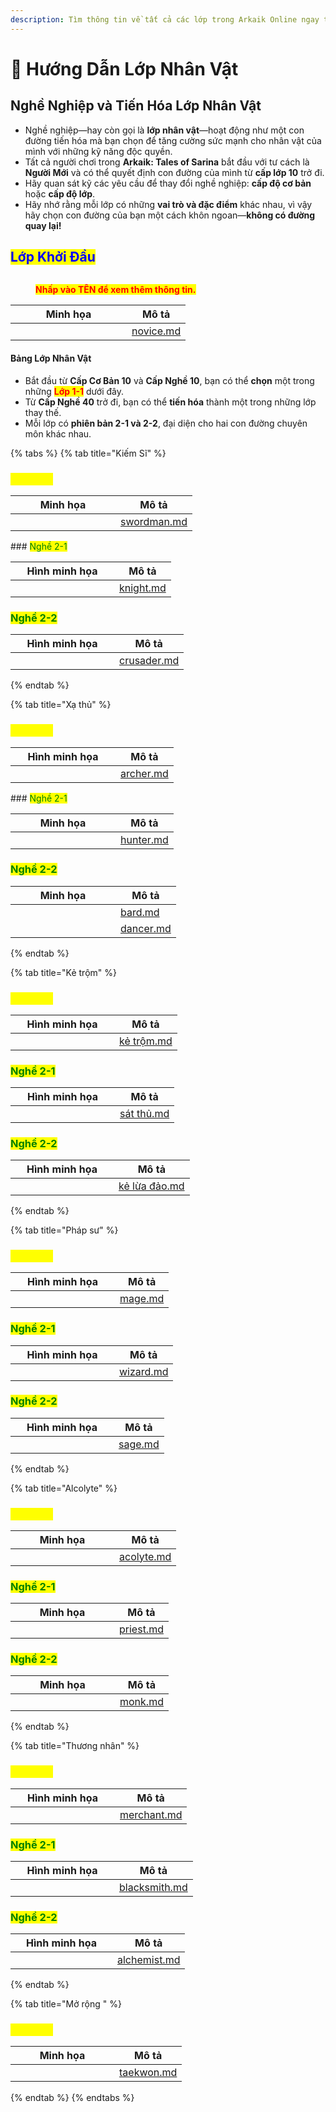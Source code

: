 ```yaml
---
description: Tìm thông tin về tất cả các lớp trong Arkaik Online ngay tại đây!
---
```


# 📗 Hướng Dẫn Lớp Nhân Vật

## **Nghề Nghiệp và Tiến Hóa Lớp Nhân Vật**

* Nghề nghiệp—hay còn gọi là **lớp nhân vật**—hoạt động như một con đường tiến hóa mà bạn chọn để tăng cường sức mạnh cho nhân vật của mình với những kỹ năng độc quyền.
* Tất cả người chơi trong **Arkaik: Tales of Sarina** bắt đầu với tư cách là **Người Mới** và có thể quyết định con đường của mình từ **cấp lớp 10** trở đi.
* Hãy quan sát kỹ các yêu cầu để thay đổi nghề nghiệp: **cấp độ cơ bản** hoặc **cấp độ lớp**.
* Hãy nhớ rằng mỗi lớp có những **vai trò và đặc điểm** khác nhau, vì vậy hãy chọn con đường của bạn một cách khôn ngoan—**không có đường quay lại!**

## <mark style="color:blue;">**Lớp Khởi Đầu**</mark>

<figure><img src="../../.gitbook/assets/0000000.gif" alt=""><figcaption><p><mark style="color:red;"><strong>Nhấp vào TÊN để xem thêm thông tin.</strong></mark></p></figcaption></figure><table><thead><tr><th width="170">Minh họa</th><th data-type="content-ref">Mô tả</th></tr></thead><tbody><tr><td><img src="../../.gitbook/assets/100px-Aprendizessprite (1).png" alt=""></td><td><a href="novice.md">novice.md</a></td></tr></tbody></table>

#### **Bảng Lớp Nhân Vật**

* Bắt đầu từ **Cấp Cơ Bản 10** và **Cấp Nghề 10**, bạn có thể **chọn** một trong những <mark style="color:red;">**Lớp 1-1**</mark> dưới đây.
* Từ **Cấp Nghề 40** trở đi, bạn có thể **tiến hóa** thành một trong những lớp thay thế.
* Mỗi lớp có **phiên bản 2-1 và 2-2**, đại diện cho hai con đường chuyên môn khác nhau.

{% tabs %}
{% tab title="Kiếm Sĩ" %}
### <mark style="color:yellow;">Nghề 1-1</mark>

<table><thead><tr><th width="152">Minh họa</th><th data-type="content-ref">Mô tả</th></tr></thead><tbody><tr><td><img src="../../.gitbook/assets/100px-Espadachinssprite.png" alt="" data-size="original"></td><td><a href="swordman.md">swordman.md</a></td></tr></tbody></table>### <mark style="color:green;">Nghề 2-1</mark>

<table><thead><tr><th width="150">Hình minh họa</th><th data-type="content-ref">Mô tả</th></tr></thead><tbody><tr><td><img src="../../.gitbook/assets/100px-Cavaleirossprite.png" alt=""></td><td><a href="knight.md">knight.md</a></td></tr></tbody></table>

### <mark style="color:green;">Nghề 2-2</mark>

<table><thead><tr><th width="150">Hình minh họa</th><th data-type="content-ref">Mô tả</th></tr></thead><tbody><tr><td><img src="../../.gitbook/assets/100px-Templáriossprite.png" alt=""></td><td><a href="crusader.md">crusader.md</a></td></tr></tbody></table>
{% endtab %}

{% tab title="Xạ thủ" %}
### <mark style="color:yellow;">Nghề 1-1</mark>

<table><thead><tr><th width="152">Hình minh họa</th><th data-type="content-ref">Mô tả</th></tr></thead><tbody><tr><td><img src="../../.gitbook/assets/100px-Arqueirossprite.png" alt=""></td><td><a href="archer.md">archer.md</a></td></tr></tbody></table>### <mark style="color:green;">Nghề 2-1</mark>

<table><thead><tr><th width="152">Minh họa</th><th data-type="content-ref">Mô tả</th></tr></thead><tbody><tr><td><img src="../../.gitbook/assets/100px-Caçadoressprite.png" alt=""></td><td><a href="hunter.md">hunter.md</a></td></tr></tbody></table>

### <mark style="color:green;">Nghề 2-2</mark>

<table><thead><tr><th width="152">Minh họa</th><th data-type="content-ref">Mô tả</th></tr></thead><tbody><tr><td><img src="../../.gitbook/assets/100px-Bardossprite.png" alt=""></td><td><a href="bard.md">bard.md</a></td></tr><tr><td><img src="../../.gitbook/assets/100px-Odaliscassprite.png" alt=""></td><td><a href="dancer.md">dancer.md</a></td></tr></tbody></table>
{% endtab %}

{% tab title="Kẻ trộm" %}
### <mark style="color:yellow;">Nghề 1-1</mark><table><thead><tr><th width="150">Hình minh họa</th><th data-type="content-ref">Mô tả</th></tr></thead><tbody><tr><td><img src="../../.gitbook/assets/100px-Gatunossprite.png" alt=""></td><td><a href="thief.md">kẻ trộm.md</a></td></tr></tbody></table>

### <mark style="color:green;">Nghề 2-1</mark>

<table><thead><tr><th width="151">Hình minh họa</th><th data-type="content-ref">Mô tả</th></tr></thead><tbody><tr><td><img src="../../.gitbook/assets/100px-Mercenáriossprite.png" alt=""></td><td><a href="assasin.md">sát thủ.md</a></td></tr></tbody></table>

### <mark style="color:green;">Nghề 2-2</mark>

<table><thead><tr><th width="149">Hình minh họa</th><th data-type="content-ref">Mô tả</th></tr></thead><tbody><tr><td><img src="../../.gitbook/assets/100px-Arruaceirossprite.png" alt=""></td><td><a href="rogue.md">kẻ lừa đảo.md</a></td></tr></tbody></table>
{% endtab %}

{% tab title="Pháp sư" %}
### <mark style="color:yellow;">Nghề 1-1</mark><table><thead><tr><th width="151">Hình minh họa</th><th data-type="content-ref">Mô tả</th></tr></thead><tbody><tr><td><img src="../../.gitbook/assets/100px-Magossprite.png" alt=""></td><td><a href="mage.md">mage.md</a></td></tr></tbody></table>

### <mark style="color:green;">Nghề 2-1</mark>

<table><thead><tr><th width="150">Hình minh họa</th><th data-type="content-ref">Mô tả</th></tr></thead><tbody><tr><td><img src="../../.gitbook/assets/100px-Bruxossprite.png" alt=""></td><td><a href="wizard.md">wizard.md</a></td></tr></tbody></table>

### <mark style="color:green;">Nghề 2-2</mark>

<table><thead><tr><th width="149">Hình minh họa</th><th data-type="content-ref">Mô tả</th></tr></thead><tbody><tr><td><img src="../../.gitbook/assets/100px-Sábiossprite.png" alt=""></td><td><a href="sage.md">sage.md</a></td></tr></tbody></table>
{% endtab %}

{% tab title="Alcolyte" %}
### <mark style="color:yellow;">Nghề 1-1</mark><table><thead><tr><th width="150">Minh họa</th><th data-type="content-ref">Mô tả</th></tr></thead><tbody><tr><td><img src="../../.gitbook/assets/100px-Noviçossprite.png" alt=""></td><td><a href="acolyte.md">acolyte.md</a></td></tr></tbody></table>

### <mark style="color:green;">Nghề 2-1</mark>

<table><thead><tr><th width="150">Minh họa</th><th data-type="content-ref">Mô tả</th></tr></thead><tbody><tr><td><img src="../../.gitbook/assets/100px-Sacerdotessprite.png" alt=""></td><td><a href="priest.md">priest.md</a></td></tr></tbody></table>

### <mark style="color:green;">Nghề 2-2</mark>

<table><thead><tr><th width="151">Minh họa</th><th data-type="content-ref">Mô tả</th></tr></thead><tbody><tr><td><img src="../../.gitbook/assets/100px-Mongessprite.png" alt=""></td><td><a href="monk.md">monk.md</a></td></tr></tbody></table>
{% endtab %}

{% tab title="Thương nhân" %}
### <mark style="color:yellow;">Nghề 1-1</mark>

<table><thead><tr><th width="151">Hình minh họa</th><th data-type="content-ref">Mô tả</th></tr></thead><tbody><tr><td><img src="../../.gitbook/assets/100px-Mercadoressprite.png" alt=""></td><td><a href="merchant.md">merchant.md</a></td></tr></tbody></table>

### <mark style="color:green;">Nghề 2-1</mark>

<table><thead><tr><th width="150">Hình minh họa</th><th data-type="content-ref">Mô tả</th></tr></thead><tbody><tr><td><img src="../../.gitbook/assets/100px-Ferreirossprite.png" alt=""></td><td><a href="blacksmith.md">blacksmith.md</a></td></tr></tbody></table>

### <mark style="color:green;">Nghề 2-2</mark>

<table><thead><tr><th width="147">Hình minh họa</th><th data-type="content-ref">Mô tả</th></tr></thead><tbody><tr><td><img src="../../.gitbook/assets/100px-Alquimistassprite.png" alt=""></td><td><a href="alchemist.md">alchemist.md</a></td></tr></tbody></table>
{% endtab %}

{% tab title="Mở rộng " %}
### <mark style="color:yellow;">Nghề 1-1</mark><table><thead><tr><th width="150">Minh họa</th><th data-type="content-ref">Mô tả</th></tr></thead><tbody><tr><td><img src="../../.gitbook/assets/100px-Taekwonssprite.png" alt=""></td><td><a href="taekwon.md">taekwon.md</a></td></tr></tbody></table>
{% endtab %}
{% endtabs %}
